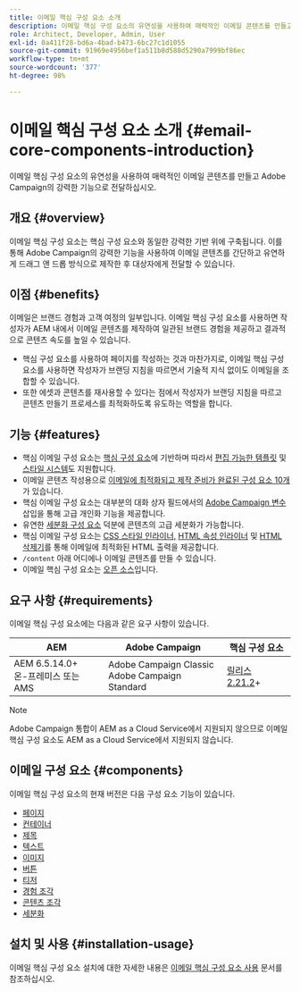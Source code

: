 ```yaml
---
title: 이메일 핵심 구성 요소 소개
description: 이메일 핵심 구성 요소의 유연성을 사용하여 매력적인 이메일 콘텐츠를 만들고 Adobe Campaign의 강력한 기능으로 전달하십시오.
role: Architect, Developer, Admin, User
exl-id: 0a411f28-bd6a-4bad-b473-6bc27c1d1055
source-git-commit: 91969e4956bef1a511b8d588d5290a7999bf86ec
workflow-type: tm+mt
source-wordcount: '377'
ht-degree: 98%

---
```



# 이메일 핵심 구성 요소 소개 {#email-core-components-introduction}

이메일 핵심 구성 요소의 유연성을 사용하여 매력적인 이메일 콘텐츠를 만들고 Adobe Campaign의 강력한 기능으로 전달하십시오.

## 개요 {#overview}

이메일 핵심 구성 요소는 핵심 구성 요소와 동일한 강력한 기반 위에 구축됩니다. 이를 통해 Adobe Campaign의 강력한 기능을 사용하여 이메일 콘텐츠를 간단하고 유연하게 드래그 앤 드롭 방식으로 제작한 후 대상자에게 전달할 수 있습니다.

## 이점 {#benefits}

이메일은 브랜드 경험과 고객 여정의 일부입니다. 이메일 핵심 구성 요소를 사용하면 작성자가 AEM 내에서 이메일 콘텐츠를 제작하여 일관된 브랜드 경험을 제공하고 결과적으로 콘텐츠 속도를 높일 수 있습니다.

* 핵심 구성 요소를 사용하여 페이지를 작성하는 것과 마찬가지로, 이메일 핵심 구성 요소를 사용하면 작성자가 브랜딩 지침을 따르면서 기술적 지식 없이도 이메일을 조합할 수 있습니다.
* 또한 에셋과 콘텐츠를 재사용할 수 있다는 점에서 작성자가 브랜딩 지침을 따르고 콘텐츠 만들기 프로세스를 최적화하도록 유도하는 역할을 합니다.

## 기능 {#features}

* 핵심 이메일 구성 요소는 [핵심 구성 요소](/help/introduction.md)에 기반하며 따라서 [편집 가능한 템플릿](https://experienceleague.adobe.com/docs/experience-manager-cloud-service/sites/authoring/features/templates.html?lang=ko-KR) 및 [스타일 시스템](https://experienceleague.adobe.com/docs/experience-manager-cloud-service/content/sites/authoring/features/style-system.html?lang=ko-KR)도 지원합니다.
* 이메일 콘텐츠 작성용으로 [이메일에 최적화되고 제작 준비가 완료된 구성 요소 10개](#components)가 있습니다.
* 핵심 이메일 구성 요소는 대부분의 대화 상자 필드에서의 [Adobe Campaign 변수](campaign-variables.md) 삽입을 통해 고급 개인화 기능을 제공합니다.
* 유연한 [세분화 구성 요소](/help/email/components/segmentation.md) 덕분에 콘텐츠의 고급 세분화가 가능합니다.
* 핵심 이메일 구성 요소는 [CSS 스타일 인라이너,](https://github.com/adobe/aem-core-email-components/wiki/CSS-Styles-Inliner:-Technical-documentation) [HTML 속성 인라이너](https://github.com/adobe/aem-core-email-components/wiki/HTML-Inliner) 및 [HTML 삭제기](https://github.com/adobe/aem-core-email-components/wiki/HTML-Sanitizing)를 통해 이메일에 최적화된 HTML 출력을 제공합니다.
* `/content` 아래 어디에나 이메일 콘텐츠를 만들 수 있습니다.
* 이메일 핵심 구성 요소는 [오픈 소스](https://github.com/adobe/aem-core-email-components)입니다.

## 요구 사항 {#requirements}

이메일 핵심 구성 요소에는 다음과 같은 요구 사항이 있습니다.

| AEM | Adobe Campaign | 핵심 구성 요소 |
|---|---|---|
| AEM 6.5.14.0+<br>온-프레미스 또는 AMS | Adobe Campaign Classic<br>Adobe Campaign Standard | [릴리스 2.21.2](/help/versions.md)+ |

>[!NOTE]
>
>Adobe Campaign 통합이 AEM as a Cloud Service에서 지원되지 않으므로 이메일 핵심 구성 요소도 AEM as a Cloud Service에서 지원되지 않습니다.

## 이메일 구성 요소 {#components}

이메일 핵심 구성 요소의 현재 버전은 다음 구성 요소 기능이 있습니다.

* [페이지](components/page.md)
* [컨테이너](components/container.md)
* [제목](components/title.md)
* [텍스트](components/text.md)
* [이미지](components/image.md)
* [버튼](components/button.md)
* [티저](components/teaser.md)
* [경험 조각](components/experience-fragment.md)
* [콘텐츠 조각](components/content-fragment.md)
* [세분화](components/segmentation.md)

## 설치 및 사용 {#installation-usage}

이메일 핵심 구성 요소 설치에 대한 자세한 내용은 [이메일 핵심 구성 요소 사용](using.md) 문서를 참조하십시오.
